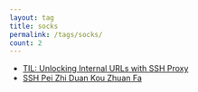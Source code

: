 ```yaml
---
layout: tag
title: socks
permalink: /tags/socks/
count: 2
---
```


- [TIL: Unlocking Internal URLs with SSH Proxy](https://gosein.de/til-ssh-proxy.html)
- [SSH Pei Zhi Duan Kou Zhuan Fa ](https://harttle.land/2022/05/02/ssh-port-forwarding.html)
